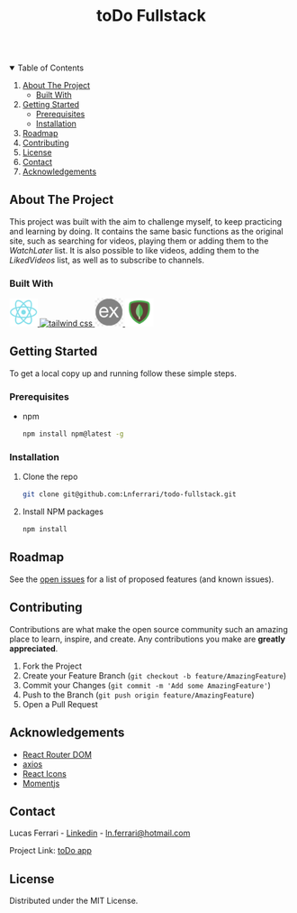 <h1 align='center'>toDo Fullstack</h1>
</br>
<p></p>
</br>



<!-- TABLE OF CONTENTS -->
<details open="open">
  <summary>Table of Contents</summary>
  <ol>
    <li>
      <a href="#about-the-project">About The Project</a>
      <ul>
        <li><a href="#built-with">Built With</a></li>
      </ul>
    </li>
    <li>
      <a href="#getting-started">Getting Started</a>
      <ul>
        <li><a href="#prerequisites">Prerequisites</a></li>
        <li><a href="#installation">Installation</a></li>
      </ul>
    </li>
    <!-- <li><a href="#usage">Usage</a></li> -->
    <li><a href="#roadmap">Roadmap</a></li>
    <li><a href="#contributing">Contributing</a></li>
    <li><a href="#license">License</a></li>
    <li><a href="#contact">Contact</a></li>
    <li><a href="#acknowledgements">Acknowledgements</a></li>
  </ol>
</details>



<!-- ABOUT THE PROJECT -->
## About The Project

<p>This project was built with the aim to challenge myself, to keep practicing and learning by doing.
It contains the same basic functions as the original site, such as searching for videos, playing them or adding them to the <i>WatchLater</i> list. It is also possible to like videos, adding them to the <i>LikedVideos</i> list, as well as to subscribe to channels.</p>

<!-- ![todo Screen Shot][main page] -->

### Built With

<a href="https://reactjs.org" target="_blank">
  <img style="margin: auto;" src="https://raw.githubusercontent.com/sachinverma53121/sachinverma53121/master/icons/react.png" alt="react" width="50" height="50"/>
</a>
<a href="https://tailwindcss.com/">
  <img style="margin: auto;" src="https://external-content.duckduckgo.com/iu/?u=https%3A%2F%2Fsymbols.getvecta.com%2Fstencil_97%2F3_tailwind-css-icon.43c02f69bf.jpg&f=1&nofb=1" alt="tailwind css" width="50" height="50"/>
</a>
<a href="https://expressjs.com/">
  <img style="margin: auto;" src="https://raw.githubusercontent.com/sachinverma53121/sachinverma53121/master/icons/express.png" alt="express" width="50" height="50"/>
</a>
<a href="https://www.mongodb.com/">
  <img style="margin: auto;" src="https://raw.githubusercontent.com/sachinverma53121/sachinverma53121/master/icons/mongo.png" alt="mongoDB" width="50" height="50"/>
</a>



<!-- GETTING STARTED -->
## Getting Started

To get a local copy up and running follow these simple steps.

### Prerequisites

* npm
  ```sh
  npm install npm@latest -g
  ```

### Installation

1. Clone the repo
   ```sh
   git clone git@github.com:Lnferrari/todo-fullstack.git
   ```
2. Install NPM packages
   ```sh
   npm install
   ```



<!-- USAGE EXAMPLES -->
<!-- ## Usage

Use this space to show useful examples of how a project can be used. Additional screenshots, code examples and demos work well in this space. You may also link to more resources.

_For more examples, please refer to the [Documentation](https://documentation.com)_ -->



<!-- ROADMAP -->
## Roadmap

See the [open issues][issues] for a list of proposed features (and known issues).



<!-- CONTRIBUTING -->
## Contributing

Contributions are what make the open source community such an amazing place to learn, inspire, and create. Any contributions you make are **greatly appreciated**.

1. Fork the Project
2. Create your Feature Branch (`git checkout -b feature/AmazingFeature`)
3. Commit your Changes (`git commit -m 'Add some AmazingFeature'`)
4. Push to the Branch (`git push origin feature/AmazingFeature`)
5. Open a Pull Request



<!-- ACKNOWLEDGEMENTS -->
## Acknowledgements
* [React Router DOM](https://reactrouter.com/)
* [axios](https://axios-http.com/)
* [React Icons](https://react-icons.github.io/react-icons/)
* [Momentjs](https://momentjs.com/)



<!-- CONTACT -->
## Contact

Lucas Ferrari - [Linkedin][linkedin] - ln.ferrari@hotmail.com

Project Link: [toDo app][todo project]



<!-- LICENSE -->
## License

Distributed under the MIT License.



<!-- MARKDOWN LINKS & IMAGES -->
[issues]: https://github.com/Lnferrari/todo-fullstack/issues
[todo project]: https://github.com/Lnferrari/todo-fullstack
[linkedin]: https://www.linkedin.com/in/lucasferrari1/ 
